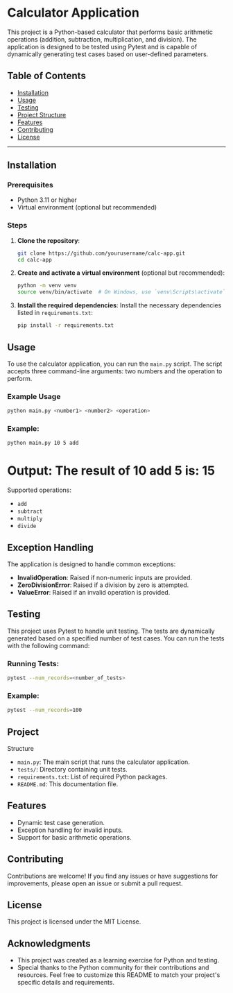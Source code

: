 # Calculator Application

This project is a Python-based calculator that performs basic arithmetic operations (addition, subtraction, multiplication, and division). The application is designed to be tested using Pytest and is capable of dynamically generating test cases based on user-defined parameters.

## Table of Contents
- [Installation](#installation)
- [Usage](#usage)
- [Testing](#testing)
- [Project Structure](#project-structure)
- [Features](#features)
- [Contributing](#contributing)
- [License](#license)

---

## Installation

### Prerequisites
- Python 3.11 or higher
- Virtual environment (optional but recommended)

### Steps

1. **Clone the repository**:
   ```bash
   git clone https://github.com/yourusername/calc-app.git
   cd calc-app
2. **Create and activate a virtual environment** (optional but recommended):
   ```bash
   python -m venv venv
   source venv/bin/activate  # On Windows, use `venv\Scripts\activate`
3. **Install the required dependencies**:
   Install the necessary dependencies listed in `requirements.txt`:
   ```bash
   pip install -r requirements.txt

## Usage

To use the calculator application, you can run the `main.py` script. The script accepts three command-line arguments: two numbers and the operation to perform.

### Example Usage
```bash
python main.py <number1> <number2> <operation>
```
### Example:
```bash
python main.py 10 5 add
```
# Output: The result of 10 add 5 is: 15
Supported operations:
- `add`
- `subtract`
- `multiply`
- `divide`

## Exception Handling

The application is designed to handle common exceptions:
- **InvalidOperation**: Raised if non-numeric inputs are provided.
- **ZeroDivisionError**: Raised if a division by zero is attempted.
- **ValueError**: Raised if an invalid operation is provided.

## Testing

This project uses Pytest to handle unit testing. The tests are dynamically generated based on a specified number of test cases. You can run the tests with the following command:

### Running Tests:
```bash
pytest --num_records=<number_of_tests>
```

### Example:
```bash
pytest --num_records=100
```

## Project
Structure
- `main.py`: The main script that runs the calculator application.
- `tests/`: Directory containing unit tests.
- `requirements.txt`: List of required Python packages.
- `README.md`: This documentation file.

## Features
- Dynamic test case generation.
- Exception handling for invalid inputs.
- Support for basic arithmetic operations.

## Contributing
Contributions are welcome! If you find any issues or have suggestions for improvements, please open an issue or submit a pull request.

## License
This project is licensed under the MIT License.
## Acknowledgments
- This project was created as a learning exercise for Python and testing.
- Special thanks to the Python community for their contributions and resources.
Feel free to customize this README to match your project's specific details and requirements.

